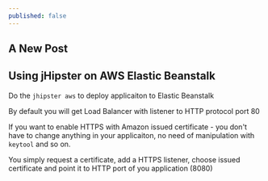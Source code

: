 ```yaml
---
published: false
---
```

## A New Post

## Using jHipster on AWS Elastic Beanstalk

Do the `jhipster aws` to deploy applicaiton to Elastic Beanstalk

By default you will get Load Balancer with listener to HTTP protocol port 80

If you want to enable HTTPS with Amazon issued certificate - you don't have to change anything in your applicaiton, no need of manipulation with `keytool` and so on.

You simply request a certificate, add a HTTPS listener, choose issued certificate and point it to HTTP port of you application (8080)

